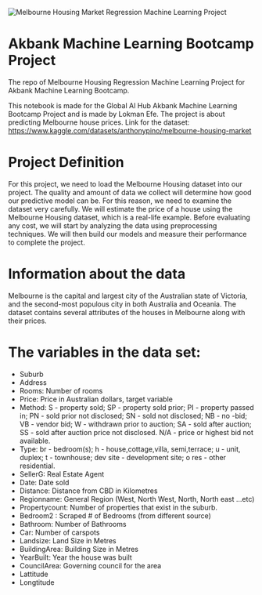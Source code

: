 ![Melbourne Housing Market Regression Machine Learning Project](https://github.com/lokicik/Akbank_Machine_Learning_Project/assets/65876412/18629d6d-a504-4882-b035-e801dbde4a76)
# Akbank Machine Learning Bootcamp Project

The repo of Melbourne Housing Regression Machine Learning Project for Akbank Machine Learning Bootcamp.

This notebook is made for the Global AI Hub Akbank Machine Learning Bootcamp Project and is made by Lokman Efe. The project is about predicting Melbourne house prices.
Link for the dataset: 
https://www.kaggle.com/datasets/anthonypino/melbourne-housing-market

# Project Definition

For this project, we need to load the Melbourne Housing dataset into our project. The quality and amount of data we collect will determine how good our predictive model can be. For this reason, we need to examine the dataset very carefully. We will estimate the price of a house using the Melbourne Housing dataset, which is a real-life example. Before evaluating any cost, we will start by analyzing the data using preprocessing techniques. We will then build our models and measure their performance to complete the project.

# Information about the data

Melbourne is the capital and largest city of the Australian state of Victoria, and the second-most populous city in both Australia and Oceania. The dataset contains several attributes of the houses in Melbourne along with their prices.

# The variables in the data set:

- Suburb
- Address
- Rooms: Number of rooms
- Price: Price in Australian dollars, target variable
- Method: S - property sold; SP - property sold prior; PI - property passed in; PN - sold prior not disclosed; SN - sold not disclosed; NB - no -bid; VB - vendor bid; W - withdrawn prior to auction; SA - sold after auction; SS - sold after auction price not disclosed. N/A - price or highest bid not available.
- Type: br - bedroom(s); h - house,cottage,villa, semi,terrace; u - unit, duplex; t - townhouse; dev site - development site; o res - other residential.
- SellerG: Real Estate Agent
- Date: Date sold
- Distance: Distance from CBD in Kilometres
- Regionname: General Region (West, North West, North, North east ...etc)
- Propertycount: Number of properties that exist in the suburb.
- Bedroom2 : Scraped # of Bedrooms (from different source)
- Bathroom: Number of Bathrooms
- Car: Number of carspots
- Landsize: Land Size in Metres
- BuildingArea: Building Size in Metres
- YearBuilt: Year the house was built
- CouncilArea: Governing council for the area
- Lattitude
- Longtitude
